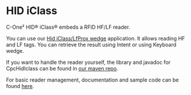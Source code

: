 HID iClass
==========

C-One² HID® iClass® embeds a RFID HF/LF reader.

You can use our [Hid iClass/LfProx wedge](/docs/app/iclass_wedge) application. It allows reading HF and LF tags. You can retrieve the result using Intent or using Keyboard wedge.

If you want to handle the reader yourself, the library and javadoc for CpcHidIclass can be found in [our maven repo](https://nexus.coppernic.fr/).

For basic reader management, documentation and sample code can be found [here](https://github.com/Coppernic/HidIclassSample).
